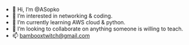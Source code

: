 - 👋 Hi, I’m @ASopko
- 👀 I’m interested in networking & coding.
- 🌱 I’m currently learning AWS cloud & python.
- 💞️ I’m looking to collaborate on anything someone is willing to teach.
- 📫 bambooxtwitch@gmail.com
